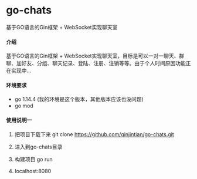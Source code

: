 # go-chats
基于GO语言的Gin框架 + WebSocket实现聊天室

#### 介绍
基于GO语言的Gin框架 + WebSocket实现聊天室，目标是可以一对一聊天、群聊、加好友、分组、聊天记录、登陆、注册、注销等等。由于个人时间原因功能正在实现中...

#### 环境要求
- go 1.14.4 (我的环境是这个版本，其他版本应该也没问题)
- go mod

#### 使用说明一

1. 把项目下载下来 git clone https://github.com/qinjintian/go-chats.git

1. 进入到go-chats目录

1. 构建项目 go run 

1. localhost:8080

